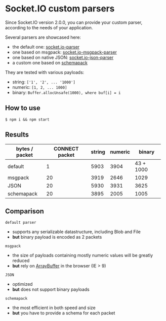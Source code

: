 # Socket.IO custom parsers

Since Socket.IO version 2.0.0, you can provide your custom parser, according to the needs of your application.

Several parsers are showcased here:

- the default one: [socket.io-parser](https://github.com/socketio/socket.io-parser)
- one based on msgpack: [socket.io-msgpack-parser](https://github.com/darrachequesne/socket.io-msgpack-parser)
- one based on native JSON: [socket.io-json-parser](https://github.com/darrachequesne/socket.io-json-parser)
- a custom one based on [schemapack](https://github.com/phretaddin/schemapack)

They are tested with various payloads:

- string: `['1', '2', ... '1000']`
- numeric: `[1, 2, ... 1000]`
- binary: `Buffer.allocUnsafe(1000), where buf[i] = i`

## How to use

```
$ npm i && npm start
```

## Results

| bytes / packet | CONNECT packet | string | numeric | binary    |
| -------------- | -------------- | ------ | ------- | --------- |
| default        | 1              | 5903   | 3904    | 43 + 1000 |
| msgpack        | 20             | 3919   | 2646    | 1029      |
| JSON           | 20             | 5930   | 3931    | 3625      |
| schemapack     | 20             | 3895   | 2005    | 1005      |

## Comparison

`default parser`

- supports any serializable datastructure, including Blob and File
- **but** binary payload is encoded as 2 packets

`msgpack`

- the size of payloads containing mostly numeric values will be greatly reduced
- **but** rely on [ArrayBuffer](https://caniuse.com/#feat=typedarrays) in the browser (IE > 9)

`JSON`

- optimized
- **but** does not support binary payloads

`schemapack`

- the most efficient in both speed and size
- **but** you have to provide a schema for each packet
